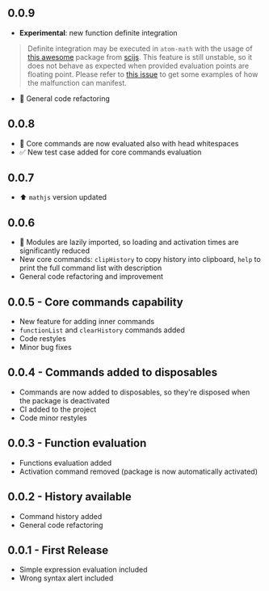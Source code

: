 ## 0.0.9
* **Experimental**: new function definite integration
> Definite integration may be executed in `atom-math` with the usage of
> [this awesome](https://github.com/scijs/integrate-adaptive-simpson)
> package from [scijs](https://github.com/scijs). This feature is still
> unstable, so it does not behave as expected when provided evaluation
> points are floating point. Please refer to [this issue](https://github.com/scijs/integrate-adaptive-simpson/issues/1) to get some examples of how the malfunction can manifest.
* :art: General code refactoring

## 0.0.8
* :bug: Core commands are now evaluated also with head whitespaces
* :white_check_mark: New test case added for core commands evaluation

## 0.0.7
* :arrow_up: `mathjs` version updated

## 0.0.6
* :racehorse: Modules are lazily imported, so loading and activation times are significantly reduced
* New core commands: `clipHistory` to copy history into clipboard, `help` to print the full command list with description
* General code refactoring and improvement

## 0.0.5 - Core commands capability
* New feature for adding inner commands
* `functionList` and `clearHistory` commands added
* Code restyles
* Minor bug fixes

## 0.0.4 - Commands added to disposables
* Commands are now added to disposables, so they're disposed when the package is
deactivated
* CI added to the project
* Code minor restyles

## 0.0.3 - Function evaluation
* Functions evaluation added
* Activation command removed (package is now automatically activated)

## 0.0.2 - History available
* Command history added
* General code refactoring

## 0.0.1 - First Release
* Simple expression evaluation included
* Wrong syntax alert included
